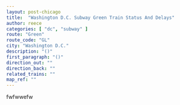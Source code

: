 ```yaml
---
layout: post-chicago
title:  "Washington D.C. Subway Green Train Status And Delays"
author: reece
categories: [ "dc", "subway" ]
route: "Green"
route_code: "GL"
city: "Washington D.C."
description: "()"
first_paragraph: "()"
direction_out: ""
direction_back: ""
related_trains: ""
map_ref: ""
---
```


fwfwwefw
